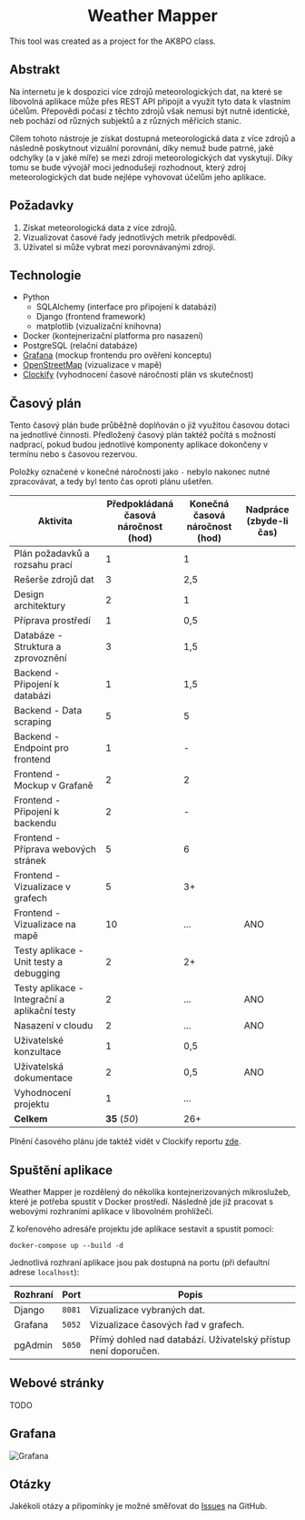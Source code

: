 <div align="center">

# Weather Mapper
</div>

This tool was created as a project for the AK8PO class.

## Abstrakt

Na internetu je k dospozici více zdrojů meteorologických dat, na které se libovolná aplikace může přes REST API připojit
a využít tyto data k vlastním účelům. Přepovědi počasí z těchto zdrojů však nemusí být nutně identické, neb pochází od
různých subjektů a z různých měřících stanic.

Cílem tohoto nástroje je získat dostupná meteorologická data z více zdrojů a následně poskytnout vizuální porovnání,
díky nemuž bude patrné, jaké odchylky (a v jaké míře) se mezi zdroji meteorologických dat vyskytují. Díky tomu se bude
vývojář moci jednodušeji rozhodnout, který zdroj meteorologických dat bude nejlépe vyhovovat účelům jeho aplikace.

## Požadavky

1. Získat meteorologická data z více zdrojů.
2. Vizualizovat časové řady jednotlivých metrik předpovědí.
3. Uživatel si může vybrat mezi porovnávanými zdroji.

## Technologie

* Python
  * SQLAlchemy (interface pro připojení k databázi)
  * Django (frontend framework)
  * matplotlib (vizualizační knihovna)
* Docker (kontejnerizační platforma pro nasazení)
* PostgreSQL (relační databáze)
* [Grafana](https://grafana.com/) (mockup frontendu pro ověření konceptu)
* [OpenStreetMap](https://www.openstreetmap.org/) (vizualizace v mapě)
* [Clockify](https://app.clockify.me/) (vyhodnocení časové náročnosti plán vs skutečnost)

## Časový plán

Tento časový plán bude průběžně doplňován o již využitou časovou dotaci na jednotlivé činnosti. Předložený časový plán 
taktéž počítá s možností nadprací, pokud budou jednotlivé komponenty aplikace dokončeny v termínu nebo s časovou rezervou.

Položky označené v konečné náročnosti jako `-` nebylo nakonec nutné zpracovávat, a tedy byl tento čas oproti plánu
ušetřen.

| Aktivita | Předpokládaná<br>časová náročnost<br>(hod) | Konečná<br>časová náročnost<br>(hod) | Nadpráce<br>(zbyde-li čas) |
|----------|--------------------------------------------|--------------------------------------|---------------------------|
| Plán požadavků a rozsahu prací | 1 | 1 |
| Rešerše zdrojů dat | 3 | 2,5 |
| Design architektury | 2 | 1 |
| Příprava prostředí | 1 | 0,5 |
| Databáze - Struktura a zprovoznění | 3 | 1,5 |
| Backend - Připojení k databázi | 1 | 1,5 |
| Backend - Data scraping | 5 | 5 |
| Backend - Endpoint pro frontend | 1 | - |
| Frontend - Mockup v Grafaně | 2 | 2 |
| Frontend - Připojení k backendu | 2 | - |
| Frontend - Příprava webových stránek | 5 | 6 |
| Frontend - Vizualizace v grafech | 5 | 3+ |
| Frontend - Vizualizace na mapě | 10 | ... | ANO
| Testy aplikace - Unit testy a debugging | 2 | 2+ |
| Testy aplikace - Integrační a aplikační testy | 2 | ... | ANO
| Nasazení v cloudu | 2 | ... | ANO
| Uživatelské konzultace | 1 | 0,5 |
| Uživatelská dokumentace | 2 | 0,5 | ANO
| Vyhodnocení projektu | 1 | ... |
| **Celkem** | **35** (_50_) | 26+ |

Plnění časového plánu jde taktéž vidět v Clockify reportu [zde](doc/report.pdf).

## Spuštění aplikace

Weather Mapper je rozdělený do několika kontejnerizovaných mikroslužeb, které je potřeba spustit v Docker prostředí.
Následně jde již pracovat s webovými rozhraními aplikace v libovolném prohlížeči.

Z kořenového adresáře projektu jde aplikace sestavit a spustit pomocí:

```
docker-compose up --build -d
```

Jednotlivá rozhraní aplikace jsou pak dostupná na portu (při defaultní adrese `localhost`):

| Rozhraní | Port | Popis |
|----------|------|-------|
| Django   | `8081` | Vizualizace vybraných dat.
| Grafana  | `5052` | Vizualizace časových řad v grafech.
| pgAdmin  | `5050` | Přímý dohled nad databází. Uživatelský přístup není doporučen.

## Webové stránky

TODO

## Grafana

![](doc/grafana.png "Grafana")

## Otázky

Jakékoli otázy a připomínky je možné směřovat do [Issues](https://github.com/red-kangaroo/ak8po_proj/issues) na GitHub.
